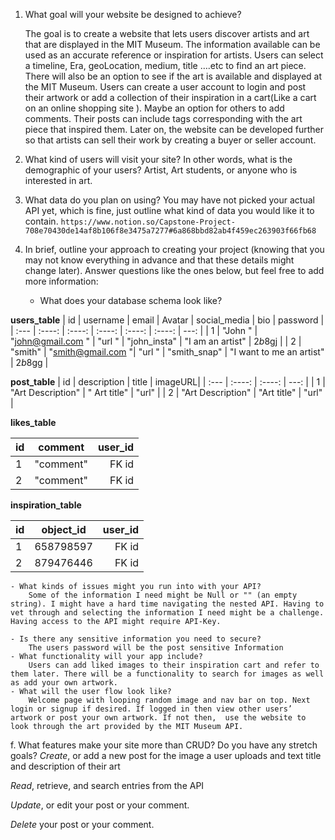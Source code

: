 1. What goal will your website be designed to achieve?

    The goal is to create a website that lets users discover artists and art that are displayed in the MIT Museum. The information available can be used as an accurate reference or inspiration for artists. Users can select a timeline, Era, geoLocation, medium, title ….etc to find an art piece. There will also be an option to see if the art is available and displayed at the MIT Museum. Users can create a user account to login and post their artwork  or add a collection of their inspiration in a cart(Like a cart on an online shopping site ). Maybe an option for others to add comments. Their posts can include tags corresponding with the art piece that inspired them. Later on, the website can be developed further so that artists can sell their work by creating a buyer or seller account. 

2. What kind of users will visit your site? In other words, what is the demographic of your users?
    Artist, Art students, or anyone who is interested in art. 
3. What data do you plan on using? You may have not picked your actual API yet,
which is fine, just outline what kind of data you would like it to contain.
    `https://www.notion.so/Capstone-Project-708e70430de14af8b106f8e3475a7277#6a868bbd82ab4f459ec263903f66fb68`
4. In brief, outline your approach to creating your project (knowing that you may not
know everything in advance and that these details might change later). Answer
questions like the ones below, but feel free to add more information:
    -  What does your database schema look like?

**users_table**
| id          | username      |  email             |    Avatar      | social_media      |  bio                     |  password   |
| :---        |    :----:     |      :----:        |   :----:       |    :----:         |     :----:               |    ---:     |
| 1           | "John "       | "john@gmail.com "  |      "url "    | "john_insta"      | "I am an artist"         |  $2b$8gj    |
| 2           | "smith"       | "smith@gmail.com  "|      "url "    | "smith_snap"      | "I want to me an artist" |  $2b$8gg    |

**post_table**
| id      | description         | title         | imageURL|
| :---    |    :----:           |       :----:  |   ---:  |
| 1       | "Art Description"   | " Art title"  |  "url"  |
| 2       | "Art Description"   | "Art title"   |  "url"  |

**likes_table**

| id        | comment       | user_id    |
| :---      |    :----:     |       ---: |
| 1         | "comment"     | FK id      |
| 2         | "comment"     | FK id      |

**inspiration_table**

| id        | object_id     | user_id    |
| :---      |    :----:     |       ---: |
| 1         | 658798597     | FK id      |
| 2         | 879476446     | FK id      |
    

    - What kinds of issues might you run into with your API?
        Some of the information I need might be Null or "" (an empty string). I might have a hard time navigating the nested API. Having to vet through and selecting the information I need might be a challenge. Having access to the API might require API-Key. 
    
    - Is there any sensitive information you need to secure?
        The users password will be the post sensitive Information
    - What functionality will your app include?
        Users can add liked images to their inspiration cart and refer to them later. There will be a functionality to search for images as well as add your own artwork. 
    - What will the user flow look like?
        Welcome page with looping random image and nav bar on top. Next login or signup if desired. If logged in then view other users’ artwork or post your own artwork. If not then,  use the website to look through the art provided by the MIT Museum API. 

f. What features make your site more than CRUD? Do you have any stretch
goals?
*Create*, or add a new post for the image a user uploads and text title and description of their art

*Read*, retrieve, and search entries  from the API 

*Update*, or edit your post or your comment.

*Delete* your post or your comment.
